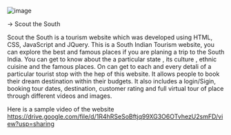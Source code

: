 ![image](https://user-images.githubusercontent.com/75208415/129482922-b824a042-0941-4f4a-a545-d2370165a35b.png)

-> Scout the South 

Scout the South is a tourism website which was developed using HTML, CSS, JavaScript and JQuery. This is a South Indian Tourism website, you can explore the best and famous places if you are planing a trip to the South India. You can get to know about the a particular state , its culture , ethnic cuisine and the famous places. On can get to each and every detali of a particular tourist stop with the hep of this website. It allows people to book their dream destination within their budgets. It also includes a login/Sigin, booking tour dates, destination, customer rating and full virtual tour of place through different videos and images. 


Here is a sample video of the website
https://drive.google.com/file/d/1R4hRSeSoBftjq99XG3O6OTvhezU2smFD/view?usp=sharing

